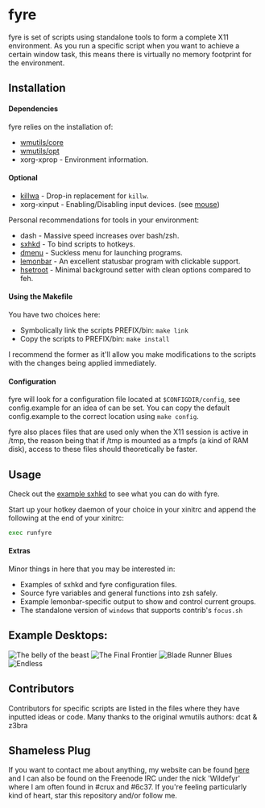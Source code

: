 # fyre

fyre is set of scripts using standalone tools to form a complete X11
environment. As you run a specific script when you want to achieve a certain
window task, this means there is virtually no memory footprint for the
environment.

## Installation

#### Dependencies

fyre relies on the installation of:

- [wmutils/core](https://github.com/wmutils/core)
- [wmutils/opt](https://github.com/wmutils/opt)
- xorg-xprop - Environment information.

#### Optional

- [killwa](https://github.com/wmutils/contrib/tree/master/killwa) - Drop-in replacement for `killw`.
- xorg-xinput - Enabling/Disabling input devices. (see [mouse](https://github.com/wildefyr/fyre/blob/master/mouse))

Personal recommendations for tools in your environment:

- dash - Massive speed increases over bash/zsh.
- [sxhkd](https://github.com/baskerville/sxhkd) - To bind scripts to hotkeys.
- [dmenu](http://tools.suckless.org/dmenu/) - Suckless menu for launching programs.
- [lemonbar](https://github.com/baskerville/bar) - An excellent statusbar program with clickable support.
- [hsetroot](https://github.com/elmiko/hsetroot) - Minimal background setter with clean options compared to feh.

#### Using the Makefile

You have two choices here:

- Symbolically link the scripts PREFIX/bin: `make link`
- Copy the scripts to PREFIX/bin: `make install`

I recommend the former as it'll allow you make modifications to the scripts
with the changes being applied immediately.

#### Configuration

fyre will look for a configuration file located at `$CONFIGDIR/config`, see
config.example for an idea of can be set. You can copy the default
config.example to the correct location using `make config`.

fyre also places files that are used only when the X11 session is active in
/tmp, the reason being that if /tmp is mounted as a tmpfs (a kind of RAM disk),
access to these files should theoretically be faster.

## Usage

Check out the [example
sxhkd](https://raw.githubusercontent.com/wildefyr/fyre/master/sxhkdc.example) to
see what you can do with fyre.

Start up your hotkey daemon of your choice in your xinitrc and append the
following at the end of your xinitrc:

```bash
exec runfyre
```

#### Extras

Minor things in here that you may be interested in:

- Examples of sxhkd and fyre configuration files.
- Source fyre variables and general functions into zsh safely.
- Example lemonbar-specific output to show and control current groups.
- The standalone version of `windows` that supports contrib's `focus.sh`

## Example Desktops:

![The belly of the beast](http://fyrious.ninja/media/screenshots/The%20belly%20of%20the%20beast.png)
![The Final Frontier](http://fyrious.ninja/media/screenshots/thefinalfrontier.png)
![Blade Runner Blues](http://fyrious.ninja/media/screenshots/bladerunnerblues.png)
![Endless](http://fyrious.ninja/media/screenshots/clean.png)

## Contributors

Contributors for specific scripts are listed in the files where they have
inputted ideas or code. Many thanks to the original wmutils authors: dcat &
z3bra

## Shameless Plug

If you want to contact me about anything, my website can be found
[here](https://fyrious.ninja) and I can also be found on the Freenode IRC under
the nick 'Wildefyr' where I am often found in #crux and #6c37. If you're feeling
particularly kind of heart, star this repository and/or follow me.
